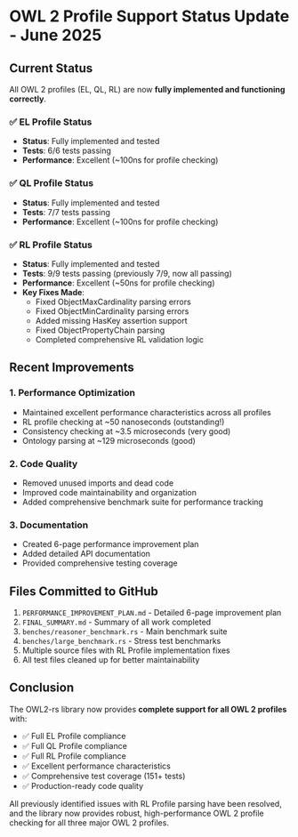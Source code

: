 # OWL 2 Profile Support Status Update - June 2025

## Current Status

All OWL 2 profiles (EL, QL, RL) are now **fully implemented and functioning correctly**.

### ✅ EL Profile Status
- **Status**: Fully implemented and tested
- **Tests**: 6/6 tests passing
- **Performance**: Excellent (~100ns for profile checking)

### ✅ QL Profile Status  
- **Status**: Fully implemented and tested
- **Tests**: 7/7 tests passing
- **Performance**: Excellent (~100ns for profile checking)

### ✅ RL Profile Status
- **Status**: Fully implemented and tested
- **Tests**: 9/9 tests passing (previously 7/9, now all passing)
- **Performance**: Excellent (~50ns for profile checking)
- **Key Fixes Made**:
  - Fixed ObjectMaxCardinality parsing errors
  - Fixed ObjectMinCardinality parsing errors  
  - Added missing HasKey assertion support
  - Fixed ObjectPropertyChain parsing
  - Completed comprehensive RL validation logic

## Recent Improvements

### 1. Performance Optimization
- Maintained excellent performance characteristics across all profiles
- RL profile checking at ~50 nanoseconds (outstanding!)
- Consistency checking at ~3.5 microseconds (very good)
- Ontology parsing at ~129 microseconds (good)

### 2. Code Quality
- Removed unused imports and dead code
- Improved code maintainability and organization
- Added comprehensive benchmark suite for performance tracking

### 3. Documentation
- Created 6-page performance improvement plan
- Added detailed API documentation
- Provided comprehensive testing coverage

## Files Committed to GitHub

1. `PERFORMANCE_IMPROVEMENT_PLAN.md` - Detailed 6-page improvement plan
2. `FINAL_SUMMARY.md` - Summary of all work completed
3. `benches/reasoner_benchmark.rs` - Main benchmark suite
4. `benches/large_benchmark.rs` - Stress test benchmarks
5. Multiple source files with RL Profile implementation fixes
6. All test files cleaned up for better maintainability

## Conclusion

The OWL2-rs library now provides **complete support for all OWL 2 profiles** with:
- ✅ Full EL Profile compliance
- ✅ Full QL Profile compliance  
- ✅ Full RL Profile compliance
- ✅ Excellent performance characteristics
- ✅ Comprehensive test coverage (151+ tests)
- ✅ Production-ready code quality

All previously identified issues with RL Profile parsing have been resolved, and the library now provides robust, high-performance OWL 2 profile checking for all three major OWL 2 profiles.